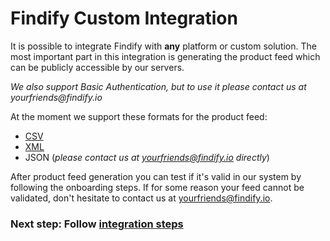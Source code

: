 # Findify Custom Integration

It is possible to integrate Findify with __any__ platform or custom solution. The most important part in this integration is generating  the product feed which can be publicly accessible by our servers. 

_We also support Basic Authentication, but to use it please contact us at yourfriends@findify.io_

At the moment we support these formats for the product feed:

- [CSV](productFeedCSV.md)
- [XML](productFeedXML.md)
- JSON (_please contact us at yourfriends@findify.io directly_)

After product feed generation you can test if it's valid in our system by following the onboarding steps. If for some reason your feed cannot be validated, don't hesitate to contact us at yourfriends@findify.io.

### Next step: Follow [integration steps](integration.md)



